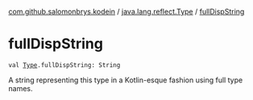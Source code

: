 [com.github.salomonbrys.kodein](../index.md) / [java.lang.reflect.Type](index.md) / [fullDispString](.)

# fullDispString

`val `[`Type`](http://docs.oracle.com/javase/6/docs/api/java/lang/reflect/Type.html)`.fullDispString: String`

A string representing this type in a Kotlin-esque fashion using full type names.

